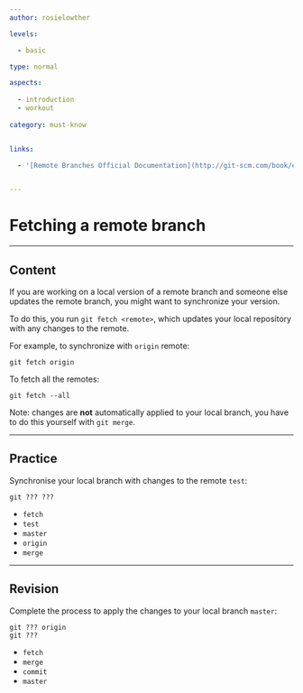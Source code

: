 ```yaml
---
author: rosielowther

levels:

  - basic

type: normal

aspects:
  
  - introduction
  - workout
  
category: must-know


links:

  - '[Remote Branches Official Documentation](http://git-scm.com/book/en/v2/Git-Branching-Remote-Branches){website}'


---
```


# Fetching a remote branch

---
## Content

If you are working on a local version of a remote branch and someone else updates the remote branch, you might want to synchronize your version.

To do this, you run `git fetch <remote>`, which updates your local repository with any changes to the remote.

For example, to synchronize with `origin` remote:
```
git fetch origin
```

To fetch all the remotes:
```
git fetch --all
```
Note: changes are **not** automatically applied to your local branch, you have to do this yourself with `git merge`.

---
## Practice

Synchronise your local branch with changes to the remote `test`:
```
git ??? ???
```

* `fetch`
* `test`
* `master`
* `origin`
* `merge`

---
## Revision

Complete the process to apply the changes to your local branch `master`:
```
git ??? origin
git ???
```

* `fetch`
* `merge`
* `commit`
* `master`

 
